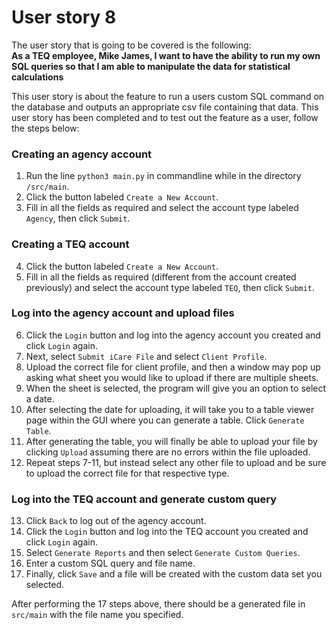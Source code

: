 # User story 8
The user story that is going to be covered is the following:  
**As a TEQ employee, Mike James, I want to have the ability to run my own SQL queries so that I am able to manipulate the data for statistical calculations**


This user story is about the feature to run a users custom SQL command on the database and outputs an appropriate csv file containing that data. This user story has been completed and to test out the feature as a user, follow the steps below:

### Creating an agency account
  1. Run the line `python3 main.py` in commandline while in the directory `/src/main`.
  2. Click the button labeled `Create a New Account`.
  3. Fill in all the fields as required and select the account type labeled `Agency`, then click `Submit`.

### Creating a TEQ account
  4. Click the button labeled `Create a New Account`.
  5. Fill in all the fields as required (different from the account created previously) and select the account type labeled `TEQ`, then click `Submit`.

### Log into the agency account and upload files
  6. Click the `Login` button and log into the agency account you created and click `Login` again.
  7. Next, select `Submit iCare File` and select `Client Profile`.
  8. Upload the correct file for client profile, and then a window may pop up asking what sheet you would like to upload if there are multiple sheets.
  9. When the sheet is selected, the program will give you an option to select a date.
  10. After selecting the date for uploading, it will take you to a table viewer page within the GUI where you can generate a table. Click `Generate Table`.
  11. After generating the table, you will finally be able to upload your file by clicking `Upload` assuming there are no errors within the file uploaded.
  12. Repeat steps 7-11, but instead select any other file to upload and be sure to upload the correct file for that respective type.

### Log into the TEQ account and generate custom query
  13. Click `Back` to log out of the agency account.
  14. Click the `Login` button and log into the TEQ account you created and click `Login` again.
  15. Select `Generate Reports` and then select `Generate Custom Queries`.
  16. Enter a custom SQL query and file name.
  17. Finally, click `Save` and a file will be created with the custom data set you selected.

After performing the 17 steps above, there should be a generated file in `src/main` with the file name you specified.
